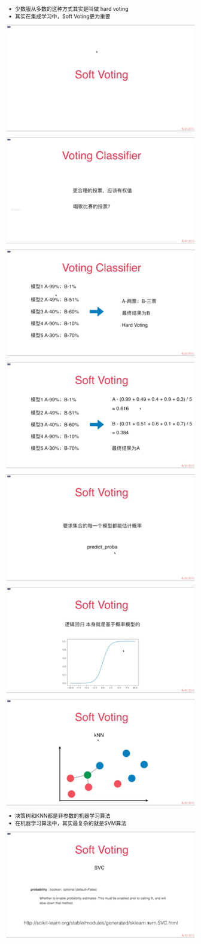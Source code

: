 - 少数服从多数的这种方式其实是叫做 hard voting
- 其实在集成学习中，Soft Voting更为重要

![1572869109251](assets/1572869109251.png)

![1572869257225](assets/1572869257225.png)

![1572869341464](assets/1572869341464.png)

![1572869424528](assets/1572869424528.png)

![1572869494713](assets/1572869494713.png)

![1572869521293](assets/1572869521293.png)

![1572869564275](assets/1572869564275.png)

- 决策树和KNN都是非参数的机器学习算法
- 在机器学习算法中，其实最复杂的就是SVM算法

![1572869929477](assets/1572869929477.png)

